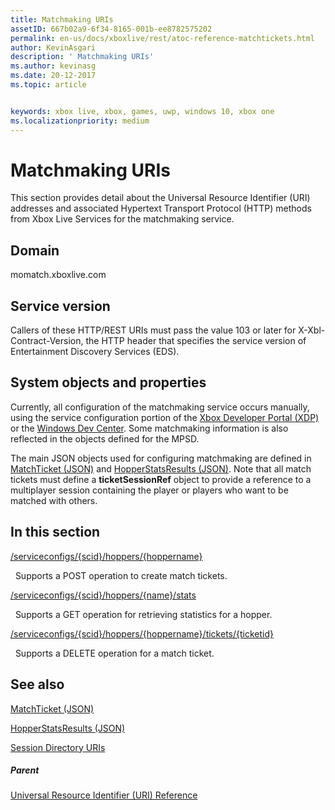 ```yaml
---
title: Matchmaking URIs
assetID: 667b02a9-6f34-8165-001b-ee8782575202
permalink: en-us/docs/xboxlive/rest/atoc-reference-matchtickets.html
author: KevinAsgari
description: ' Matchmaking URIs'
ms.author: kevinasg
ms.date: 20-12-2017
ms.topic: article


keywords: xbox live, xbox, games, uwp, windows 10, xbox one
ms.localizationpriority: medium
---
```



# Matchmaking URIs
 
This section provides detail about the Universal Resource Identifier (URI) addresses and associated Hypertext Transport Protocol (HTTP) methods from Xbox Live Services for the matchmaking service. 
 
<a id="ID4E6"></a>

 
## Domain
momatch.xboxlive.com  
<a id="ID4EEB"></a>

 
## Service version
 
Callers of these HTTP/REST URIs must pass the value 103 or later for X-Xbl-Contract-Version, the HTTP header that specifies the service version of Entertainment Discovery Services (EDS). 
  
<a id="ID4ELB"></a>

 
## System objects and properties
 
Currently, all configuration of the matchmaking service occurs manually, using the service configuration portion of the [Xbox Developer Portal (XDP)](https://xdp.xboxlive.com) or the [Windows Dev Center](https://partner.microsoft.com/dashboard/windows/overview). Some matchmaking information is also reflected in the objects defined for the MPSD. 
 
The main JSON objects used for configuring matchmaking are defined in [MatchTicket (JSON)](../../json/json-matchticket.md) and [HopperStatsResults (JSON)](../../json/json-hopperstatsresults.md). Note that all match tickets must define a **ticketSessionRef** object to provide a reference to a multiplayer session containing the player or players who want to be matched with others. 
  
<a id="ID4EBC"></a>

 
## In this section

[/serviceconfigs/{scid}/hoppers/{hoppername}](uri-serviceconfigsscidhoppershoppername.md)

&nbsp;&nbsp;Supports a POST operation to create match tickets. 

[/serviceconfigs/{scid}/hoppers/{name}/stats](uri-serviceconfigsscidhoppershoppernamestats.md)

&nbsp;&nbsp;Supports a GET operation for retrieving statistics for a hopper.

[/serviceconfigs/{scid}/hoppers/{hoppername}/tickets/{ticketid}](uri-scidhoppernameticketid.md)

&nbsp;&nbsp;Supports a DELETE operation for a match ticket.
 
<a id="ID4ENC"></a>

 
## See also
 
<a id="ID4EPC"></a>

   [MatchTicket (JSON)](../../json/json-matchticket.md)

 [HopperStatsResults (JSON)](../../json/json-hopperstatsresults.md)

 [Session Directory URIs](../sessiondirectory/atoc-reference-sessiondirectory.md)

  
<a id="ID4E2C"></a>

 
##### Parent 

[Universal Resource Identifier (URI) Reference](../atoc-xboxlivews-reference-uris.md)

   